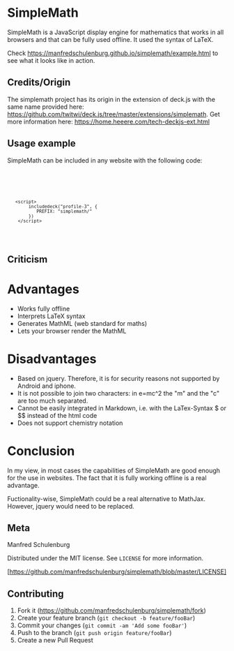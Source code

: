 # SimpleMath
SimpleMath is a JavaScript display engine for mathematics that works in all browsers and that can be fully used offline. It used the syntax of LaTeX.

Check https://manfredschulenburg.github.io/simplemath/example.html to see what it looks like in action.


## Credits/Origin

The simplemath project has its origin in the extension of deck.js with the same name provided here: https://github.com/twitwi/deck.js/tree/master/extensions/simplemath. Get more information here: https://home.heeere.com/tech-deckjs-ext.html



## Usage example

SimpleMath can be included in any website with the following code:

<code>
  
  <script src="simplemath/extensions/includedeck/load.js"></script>
       <script>
            includedeck("profile-3", {
               PREFIX: "simplemath/" 
            })
        </script>
 </code>
 
## Criticism

# Advantages
    
  * Works fully offline
  * Interprets LaTeX syntax
  * Generates MathML (web standard for maths)
  * Lets your browser render the MathML

# Disadvantages
    
* Based on jquery. Therefore, it is for security reasons not supported by Android and iphone.
* It is not possible to join two characters: in e=mc^2 the "m" and the "c" are too much separated.
* Cannot be easily integrated in Markdown, i.e. with the LaTex-Syntax $ or $$ instead of the html code
* Does not support chemistry notation
		

# Conclusion

In my view, in most cases the capabilities of SimpleMath are good enough for the use in websites. The fact that it is fully working offline is a real advantage.

Fuctionality-wise, SimpleMath could be a real alternative to MathJax. However, jquery would need to be replaced.
 

## Meta

Manfred Schulenburg

Distributed under the MIT license. See ``LICENSE`` for more information.

[https://github.com/manfredschulenburg/simplemath/blob/master/LICENSE]

## Contributing

1. Fork it (<https://github.com/manfredschulenburg/simplemath/fork>)
2. Create your feature branch (`git checkout -b feature/fooBar`)
3. Commit your changes (`git commit -am 'Add some fooBar'`)
4. Push to the branch (`git push origin feature/fooBar`)
5. Create a new Pull Request

